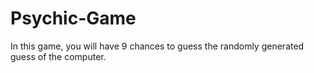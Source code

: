 # Psychic-Game

In this game, you will have 9 chances to guess the randomly generated guess of the computer.
